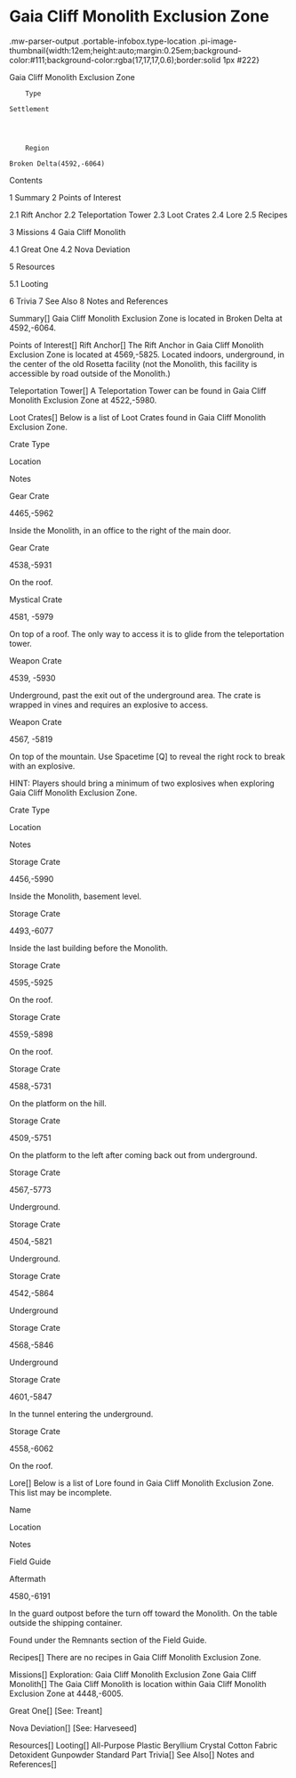 # Gaia Cliff Monolith Exclusion Zone

.mw-parser-output .portable-infobox.type-location .pi-image-thumbnail{width:12em;height:auto;margin:0.25em;background-color:#111;background-color:rgba(17,17,17,0.6);border:solid 1px #222}

Gaia Cliff Monolith Exclusion Zone

	

	
		Type
	
	Settlement



	
		Region
	
	Broken Delta(4592,-6064)




Contents

1 Summary
2 Points of Interest

2.1 Rift Anchor
2.2 Teleportation Tower
2.3 Loot Crates
2.4 Lore
2.5 Recipes


3 Missions
4 Gaia Cliff Monolith

4.1 Great One
4.2 Nova Deviation


5 Resources

5.1 Looting


6 Trivia
7 See Also
8 Notes and References



Summary[]
Gaia Cliff Monolith Exclusion Zone is located in Broken Delta at 4592,-6064.

Points of Interest[]
Rift Anchor[]
The Rift Anchor in Gaia Cliff Monolith Exclusion Zone is located at 4569,-5825. Located indoors, underground, in the center of the old Rosetta facility (not the Monolith, this facility is accessible by road outside of the Monolith.)

Teleportation Tower[]
A Teleportation Tower can be found in Gaia Cliff Monolith Exclusion Zone at 4522,-5980.

Loot Crates[]
Below is a list of Loot Crates found in Gaia Cliff Monolith Exclusion Zone.



Crate Type

Location

Notes


Gear Crate

4465,-5962

Inside the Monolith, in an office to the right of the main door.


Gear Crate

4538,-5931

On the roof.


Mystical Crate

4581, -5979

On top of a roof. The only way to access it is to glide from the teleportation tower.


Weapon Crate

4539, -5930

Underground, past the exit out of the underground area. The crate is wrapped in vines and requires an explosive to access.


Weapon Crate

4567, -5819

On top of the mountain. Use Spacetime [Q] to reveal the right rock to break with an explosive.


HINT: Players should bring a minimum of two explosives when exploring Gaia Cliff Monolith Exclusion Zone.



Crate Type

Location

Notes


Storage Crate

4456,-5990

Inside the Monolith, basement level.


Storage Crate

4493,-6077

Inside the last building before the Monolith.


Storage Crate

4595,-5925

On the roof.


Storage Crate

4559,-5898

On the roof.


Storage Crate

4588,-5731

On the platform on the hill.


Storage Crate

4509,-5751

On the platform to the left after coming back out from underground.


Storage Crate

4567,-5773

Underground.


Storage Crate

4504,-5821

Underground.


Storage Crate

4542,-5864

Underground


Storage Crate

4568,-5846

Underground


Storage Crate

4601,-5847

In the tunnel entering the underground.


Storage Crate

4558,-6062

On the roof.


Lore[]
Below is a list of Lore found in Gaia Cliff Monolith Exclusion Zone. This list may be incomplete.



Name

Location

Notes

Field Guide


Aftermath

4580,-6191

In the guard outpost before the turn off toward the Monolith. On the table outside the shipping container.

Found under the Remnants section of the Field Guide.


Recipes[]
There are no recipes in Gaia Cliff Monolith Exclusion Zone.

Missions[]
Exploration: Gaia Cliff Monolith Exclusion Zone
Gaia Cliff Monolith[]
The Gaia Cliff Monolith is location within Gaia Cliff Monolith Exclusion Zone at 4448,-6005.

Great One[]
[See: Treant]

Nova Deviation[]
[See: Harveseed]

Resources[]
Looting[]
All-Purpose Plastic
Beryllium Crystal
Cotton Fabric
Detoxident
Gunpowder
Standard Part
Trivia[]
See Also[]
Notes and References[]
